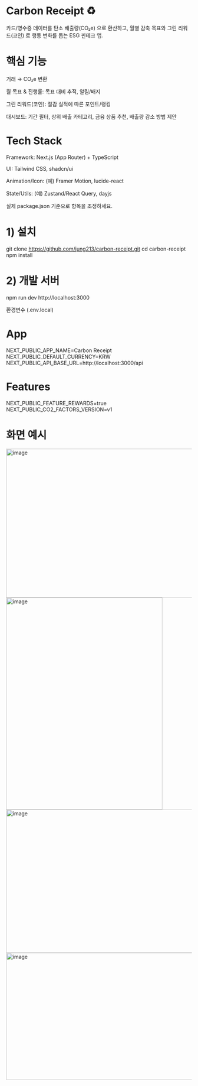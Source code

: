 # Carbon Receipt ♻️

카드/영수증 데이터를 탄소 배출량(CO₂e) 으로 환산하고, 월별 감축 목표와 그린 리워드(코인) 로 행동 변화를 돕는 ESG 핀테크 앱.


# 핵심 기능

거래 → CO₂e 변환

월 목표 & 진행률: 목표 대비 추적, 알림/배지

그린 리워드(코인): 절감 실적에 따른 포인트/랭킹

대시보드: 기간 필터, 상위 배출 카테고리, 금융 상품 추천, 배출량 감소 방법 제안


# Tech Stack

Framework: Next.js (App Router) + TypeScript

UI: Tailwind CSS, shadcn/ui

Animation/Icon: (예) Framer Motion, lucide-react

State/Utils: (예) Zustand/React Query, dayjs

실제 package.json 기준으로 항목을 조정하세요.

# 1) 설치
git clone https://github.com/jung213/carbon-receipt.git
cd carbon-receipt
npm install

# 2) 개발 서버
npm run dev
http://localhost:3000

환경변수 (.env.local)
# App
NEXT_PUBLIC_APP_NAME=Carbon Receipt
NEXT_PUBLIC_DEFAULT_CURRENCY=KRW
NEXT_PUBLIC_API_BASE_URL=http://localhost:3000/api

# Features
NEXT_PUBLIC_FEATURE_REWARDS=true
NEXT_PUBLIC_CO2_FACTORS_VERSION=v1



# 화면 예시

<img width="556" height="403" alt="image" src="https://github.com/user-attachments/assets/ef729211-05ae-425c-ab6a-14a038f6dc35" />
<img width="424" height="574" alt="image" src="https://github.com/user-attachments/assets/551ccc9b-2850-460c-ada2-cb52fbc5937d" />
<img width="670" height="388" alt="image" src="https://github.com/user-attachments/assets/9a73e64b-ee47-4200-b042-692cd01d9aa9" />
<img width="661" height="344" alt="image" src="https://github.com/user-attachments/assets/fd784d91-7144-4ecb-9399-5c2370b96d4a" />


